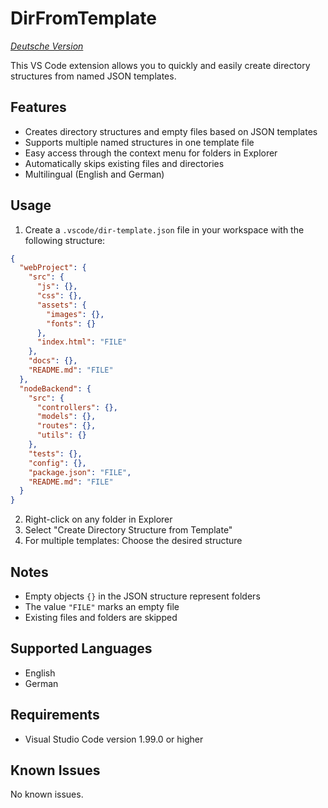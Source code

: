 # DirFromTemplate

_[Deutsche Version](README.de.md)_

This VS Code extension allows you to quickly and easily create directory structures from named JSON templates.

## Features

- Creates directory structures and empty files based on JSON templates
- Supports multiple named structures in one template file
- Easy access through the context menu for folders in Explorer
- Automatically skips existing files and directories
- Multilingual (English and German)

## Usage

1. Create a `.vscode/dir-template.json` file in your workspace with the following structure:

```json
{
  "webProject": {
    "src": {
      "js": {},
      "css": {},
      "assets": {
        "images": {},
        "fonts": {}
      },
      "index.html": "FILE"
    },
    "docs": {},
    "README.md": "FILE"
  },
  "nodeBackend": {
    "src": {
      "controllers": {},
      "models": {},
      "routes": {},
      "utils": {}
    },
    "tests": {},
    "config": {},
    "package.json": "FILE",
    "README.md": "FILE"
  }
}
```

2. Right-click on any folder in Explorer
3. Select "Create Directory Structure from Template"
4. For multiple templates: Choose the desired structure

## Notes

- Empty objects `{}` in the JSON structure represent folders
- The value `"FILE"` marks an empty file
- Existing files and folders are skipped

## Supported Languages

- English
- German

## Requirements

- Visual Studio Code version 1.99.0 or higher

## Known Issues

No known issues.
